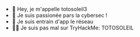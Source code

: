 - 👋 Hey, je m'appelle totosoleil3
- 👀 Je suis passionée pars la cybersec ! 
- 🌱 Je suis entrain d'app le réseau
- 👨‍💻 Je suis pas mal sur TryHackMe: TOTOSOLEIL

<!---
TOTOSOLEIL3/TOTOSOLEIL3 is a ✨ special ✨ repository because its `README.md` (this file) appears on your GitHub profile.
You can click the Preview link to take a look at your changes.
--->
